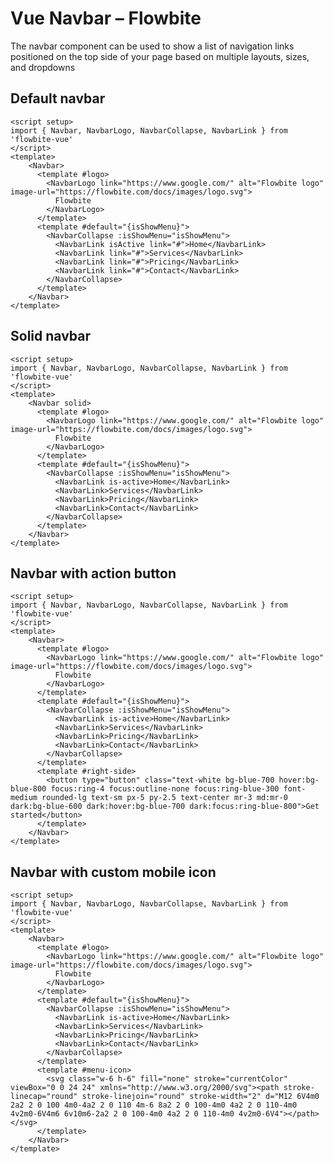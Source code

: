<script setup>
import NavbarExample from './navbar/examples/NavbarExample.vue'
import NavbarSolidExample from './navbar/examples/NavbarSolidExample.vue'
import NavbarActionButtonExample from './navbar/examples/NavbarActionButtonExample.vue'
import NavbarCustomMobileIconExample from './navbar/examples/NavbarCustomMobileIconExample.vue'

</script>
# Vue Navbar – Flowbite
The navbar component can be used to show a list of navigation links positioned on the top side of your page based on multiple layouts, sizes, and dropdowns

## Default navbar

```vue
<script setup>
import { Navbar, NavbarLogo, NavbarCollapse, NavbarLink } from 'flowbite-vue'
</script>
<template>
    <Navbar>
      <template #logo>
        <NavbarLogo link="https://www.google.com/" alt="Flowbite logo" image-url="https://flowbite.com/docs/images/logo.svg">
          Flowbite
        </NavbarLogo>
      </template>
      <template #default="{isShowMenu}">
        <NavbarCollapse :isShowMenu="isShowMenu">
          <NavbarLink isActive link="#">Home</NavbarLink>
          <NavbarLink link="#">Services</NavbarLink>
          <NavbarLink link="#">Pricing</NavbarLink>
          <NavbarLink link="#">Contact</NavbarLink>
        </NavbarCollapse>
      </template>
    </Navbar>
</template>
```

<NavbarExample />

## Solid navbar
```vue
<script setup>
import { Navbar, NavbarLogo, NavbarCollapse, NavbarLink } from 'flowbite-vue'
</script>
<template>
    <Navbar solid>
      <template #logo>
        <NavbarLogo link="https://www.google.com/" alt="Flowbite logo" image-url="https://flowbite.com/docs/images/logo.svg">
          Flowbite
        </NavbarLogo>
      </template>
      <template #default="{isShowMenu}">
        <NavbarCollapse :isShowMenu="isShowMenu">
          <NavbarLink is-active>Home</NavbarLink>
          <NavbarLink>Services</NavbarLink>
          <NavbarLink>Pricing</NavbarLink>
          <NavbarLink>Contact</NavbarLink>
        </NavbarCollapse>
      </template>
    </Navbar>
</template>
```

<NavbarSolidExample />

## Navbar with action button
```vue
<script setup>
import { Navbar, NavbarLogo, NavbarCollapse, NavbarLink } from 'flowbite-vue'
</script>
<template>
    <Navbar>
      <template #logo>
        <NavbarLogo link="https://www.google.com/" alt="Flowbite logo" image-url="https://flowbite.com/docs/images/logo.svg">
          Flowbite
        </NavbarLogo>
      </template>
      <template #default="{isShowMenu}">
        <NavbarCollapse :isShowMenu="isShowMenu">
          <NavbarLink is-active>Home</NavbarLink>
          <NavbarLink>Services</NavbarLink>
          <NavbarLink>Pricing</NavbarLink>
          <NavbarLink>Contact</NavbarLink>
        </NavbarCollapse>
      </template>
      <template #right-side>
        <button type="button" class="text-white bg-blue-700 hover:bg-blue-800 focus:ring-4 focus:outline-none focus:ring-blue-300 font-medium rounded-lg text-sm px-5 py-2.5 text-center mr-3 md:mr-0 dark:bg-blue-600 dark:hover:bg-blue-700 dark:focus:ring-blue-800">Get started</button>
      </template>
    </Navbar>
</template>
```

<NavbarActionButtonExample />

## Navbar with custom mobile icon
```vue
<script setup>
import { Navbar, NavbarLogo, NavbarCollapse, NavbarLink } from 'flowbite-vue'
</script>
<template>
    <Navbar>
      <template #logo>
        <NavbarLogo link="https://www.google.com/" alt="Flowbite logo" image-url="https://flowbite.com/docs/images/logo.svg">
          Flowbite
        </NavbarLogo>
      </template>
      <template #default="{isShowMenu}">
        <NavbarCollapse :isShowMenu="isShowMenu">
          <NavbarLink is-active>Home</NavbarLink>
          <NavbarLink>Services</NavbarLink>
          <NavbarLink>Pricing</NavbarLink>
          <NavbarLink>Contact</NavbarLink>
        </NavbarCollapse>
      </template>
      <template #menu-icon>
        <svg class="w-6 h-6" fill="none" stroke="currentColor" viewBox="0 0 24 24" xmlns="http://www.w3.org/2000/svg"><path stroke-linecap="round" stroke-linejoin="round" stroke-width="2" d="M12 6V4m0 2a2 2 0 100 4m0-4a2 2 0 110 4m-6 8a2 2 0 100-4m0 4a2 2 0 110-4m0 4v2m0-6V4m6 6v10m6-2a2 2 0 100-4m0 4a2 2 0 110-4m0 4v2m0-6V4"></path></svg>
      </template>
    </Navbar>
</template>
```
<NavbarCustomMobileIconExample />
